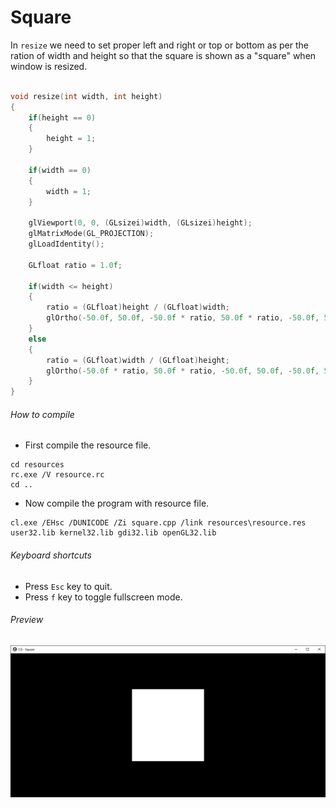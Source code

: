 Square
======

In ```resize``` we need to set proper left and right or top or bottom as per the ration of width and height so that the square is shown as a "square" when window is resized.

```c++

void resize(int width, int height)
{
    if(height == 0)
    {
        height = 1;
    }

    if(width == 0)
    {
        width = 1;
    }

    glViewport(0, 0, (GLsizei)width, (GLsizei)height);
    glMatrixMode(GL_PROJECTION);
    glLoadIdentity();

    GLfloat ratio = 1.0f;

    if(width <= height)
    {
        ratio = (GLfloat)height / (GLfloat)width;
        glOrtho(-50.0f, 50.0f, -50.0f * ratio, 50.0f * ratio, -50.0f, 50.0f);
    }
    else
    {
        ratio = (GLfloat)width / (GLfloat)height;
        glOrtho(-50.0f * ratio, 50.0f * ratio, -50.0f, 50.0f, -50.0f, 50.0f);
    }
}

```

###### How to compile

- First compile the resource file.

```
cd resources
rc.exe /V resource.rc
cd ..
```

- Now compile the program with resource file.

```
cl.exe /EHsc /DUNICODE /Zi square.cpp /link resources\resource.res user32.lib kernel32.lib gdi32.lib openGL32.lib
```

###### Keyboard shortcuts
- Press ```Esc``` key to quit.
- Press ```f``` key to toggle fullscreen mode.

###### Preview
![square][square-image]

<!-- Image declaration -->

[square-image]: ./preview/square.png "OpenGL Square"
